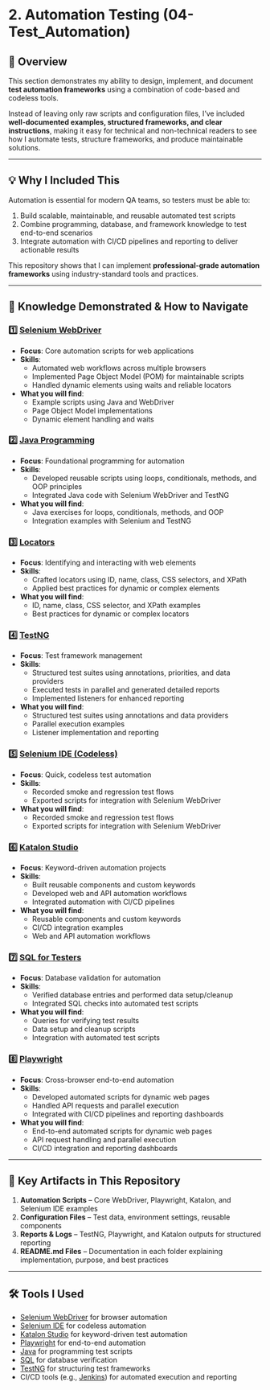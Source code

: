# 2. Automation Testing (04-Test_Automation)

## 📌 Overview  
This section demonstrates my ability to design, implement, and document **test automation frameworks** using a combination of code-based and codeless tools.  

Instead of leaving only raw scripts and configuration files, I’ve included **well-documented examples, structured frameworks, and clear instructions**, making it easy for technical and non-technical readers to see how I automate tests, structure frameworks, and produce maintainable solutions.  

---

## 💡 Why I Included This  
Automation is essential for modern QA teams, so testers must be able to:  
1. Build scalable, maintainable, and reusable automated test scripts  
2. Combine programming, database, and framework knowledge to test end-to-end scenarios  
3. Integrate automation with CI/CD pipelines and reporting to deliver actionable results  

This repository shows that I can implement **professional-grade automation frameworks** using industry-standard tools and practices.  

---

## 🎯 Knowledge Demonstrated & How to Navigate  

### 1️⃣ [Selenium WebDriver](./01-Selenium_WebDriver)  
- **Focus**: Core automation scripts for web applications  
- **Skills**:  
  - Automated web workflows across multiple browsers  
  - Implemented Page Object Model (POM) for maintainable scripts  
  - Handled dynamic elements using waits and reliable locators  
- **What you will find**:  
  - Example scripts using Java and WebDriver  
  - Page Object Model implementations  
  - Dynamic element handling and waits  

### 2️⃣ [Java Programming](./02-Java_Programming)  
- **Focus**: Foundational programming for automation  
- **Skills**:  
  - Developed reusable scripts using loops, conditionals, methods, and OOP principles  
  - Integrated Java code with Selenium WebDriver and TestNG  
- **What you will find**:  
  - Java exercises for loops, conditionals, methods, and OOP  
  - Integration examples with Selenium and TestNG  

### 3️⃣ [Locators](./03-Locators)  
- **Focus**: Identifying and interacting with web elements  
- **Skills**:  
  - Crafted locators using ID, name, class, CSS selectors, and XPath  
  - Applied best practices for dynamic or complex elements  
- **What you will find**:  
  - ID, name, class, CSS selector, and XPath examples  
  - Best practices for dynamic or complex locators  

### 4️⃣ [TestNG](./04-TestNG)  
- **Focus**: Test framework management  
- **Skills**:  
  - Structured test suites using annotations, priorities, and data providers  
  - Executed tests in parallel and generated detailed reports  
  - Implemented listeners for enhanced reporting  
- **What you will find**:  
  - Structured test suites using annotations and data providers  
  - Parallel execution examples  
  - Listener implementation and reporting  

### 5️⃣ [Selenium IDE (Codeless)](./05-Selenium_IDE)  
- **Focus**: Quick, codeless test automation  
- **Skills**:  
  - Recorded smoke and regression test flows  
  - Exported scripts for integration with Selenium WebDriver  
- **What you will find**:  
  - Recorded smoke and regression test flows  
  - Exported scripts for integration with Selenium WebDriver  

### 6️⃣ [Katalon Studio](./06-Katalon_Studio)  
- **Focus**: Keyword-driven automation projects  
- **Skills**:  
  - Built reusable components and custom keywords  
  - Developed web and API automation workflows  
  - Integrated automation with CI/CD pipelines  
- **What you will find**:  
  - Reusable components and custom keywords  
  - CI/CD integration examples  
  - Web and API automation workflows  

### 7️⃣ [SQL for Testers](./07-SQL_For_Testers)  
- **Focus**: Database validation for automation  
- **Skills**:  
  - Verified database entries and performed data setup/cleanup  
  - Integrated SQL checks into automated test scripts  
- **What you will find**:  
  - Queries for verifying test results  
  - Data setup and cleanup scripts  
  - Integration with automated test scripts  

### 8️⃣ [Playwright](./08-Playwright)  
- **Focus**: Cross-browser end-to-end automation  
- **Skills**:  
  - Developed automated scripts for dynamic web pages  
  - Handled API requests and parallel execution  
  - Integrated with CI/CD pipelines and reporting dashboards  
- **What you will find**:  
  - End-to-end automated scripts for dynamic web pages  
  - API request handling and parallel execution  
  - CI/CD integration and reporting dashboards  

---

## 📂 Key Artifacts in This Repository  

1. **Automation Scripts** – Core WebDriver, Playwright, Katalon, and Selenium IDE examples  
2. **Configuration Files** – Test data, environment settings, reusable components  
3. **Reports & Logs** – TestNG, Playwright, and Katalon outputs for structured reporting  
4. **README.md Files** – Documentation in each folder explaining implementation, purpose, and best practices  

---

## 🛠 Tools I Used  
- [Selenium WebDriver](https://www.selenium.dev/) for browser automation  
- [Selenium IDE](https://www.selenium.dev/selenium-ide/) for codeless automation  
- [Katalon Studio](https://www.katalon.com/) for keyword-driven test automation  
- [Playwright](https://playwright.dev/) for end-to-end automation  
- [Java](https://www.java.com/) for programming test scripts  
- [SQL](https://www.w3schools.com/sql/) for database verification  
- [TestNG](https://testng.org/) for structuring test frameworks  
- CI/CD tools (e.g., [Jenkins](https://www.jenkins.io/)) for automated execution and reporting
